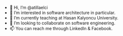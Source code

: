 - 👋 Hi, I’m @atillaelci
- 👀 I’m interested in software architecture in particular.
- 🌱 I’m currently teaching at Hasan Kalyoncu University.
- 💞️ I’m looking to collaborate on software engineering.
- 📫 You can reach me through LinkedIn & Facebook.

<!---
atillaelci/atillaelci is a ✨ special ✨ repository because its `README.md` (this file) appears on your GitHub profile.
You can click the Preview link to take a look at your changes.
--->
